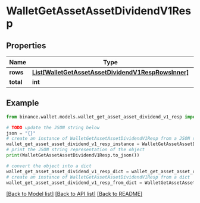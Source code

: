 # WalletGetAssetAssetDividendV1Resp


## Properties

Name | Type | Description | Notes
------------ | ------------- | ------------- | -------------
**rows** | [**List[WalletGetAssetAssetDividendV1RespRowsInner]**](WalletGetAssetAssetDividendV1RespRowsInner.md) |  | [optional] 
**total** | **int** |  | [optional] 

## Example

```python
from binance.wallet.models.wallet_get_asset_asset_dividend_v1_resp import WalletGetAssetAssetDividendV1Resp

# TODO update the JSON string below
json = "{}"
# create an instance of WalletGetAssetAssetDividendV1Resp from a JSON string
wallet_get_asset_asset_dividend_v1_resp_instance = WalletGetAssetAssetDividendV1Resp.from_json(json)
# print the JSON string representation of the object
print(WalletGetAssetAssetDividendV1Resp.to_json())

# convert the object into a dict
wallet_get_asset_asset_dividend_v1_resp_dict = wallet_get_asset_asset_dividend_v1_resp_instance.to_dict()
# create an instance of WalletGetAssetAssetDividendV1Resp from a dict
wallet_get_asset_asset_dividend_v1_resp_from_dict = WalletGetAssetAssetDividendV1Resp.from_dict(wallet_get_asset_asset_dividend_v1_resp_dict)
```
[[Back to Model list]](../README.md#documentation-for-models) [[Back to API list]](../README.md#documentation-for-api-endpoints) [[Back to README]](../README.md)



